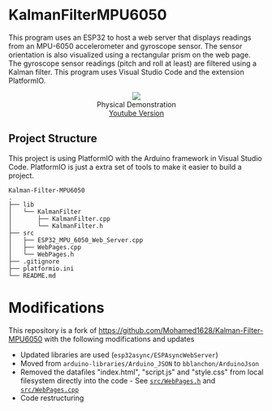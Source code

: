 # KalmanFilterMPU6050
This program uses an ESP32 to host a web server that displays readings from an MPU-6050 accelerometer and gyroscope sensor. The sensor orientation is also visualized using a rectangular prism on the web page. The gyroscope sensor readings (pitch and roll at least) are filtered using a Kalman filter. This program uses Visual Studio Code and the extension PlatformIO.

<p align="center">
  <img src="https://media0.giphy.com/media/v1.Y2lkPTc5MGI3NjExZTF2endpYW4xaG40anFkdDg2djZ5ZWxrczZsOTNtdzFiNTZvZjJueCZlcD12MV9pbnRlcm5hbF9naWZfYnlfaWQmY3Q9Zw/jeLeWuEFeydKm17wbs/giphy.gif"><br>
  Physical Demonstration<br>
  <a href="https://www.youtube.com/watch?v=UjhBxuVpexo">Youtube Version</a>
</p>

## Project Structure
This project is using PlatformIO with the Arduino framework in Visual Studio Code. PlatformIO is just a extra set of tools to make it easier to build a project.

```
Kalman-Filter-MPU6050
.
├── lib
│   └── KalmanFilter
│       ├── KalmanFilter.cpp
│       └── KalmanFilter.h
├── src
│   ├── ESP32_MPU_6050_Web_Server.cpp
│   ├── WebPages.cpp
│   └── WebPages.h
├── .gitignore
├── platformio.ini
└── README.md
```

# Modifications
This repository is a fork of https://github.com/Mohamed1628/Kalman-Filter-MPU6050 with the following modifications and updates
- Updated libraries are used (`esp32async/ESPAsyncWebServer`)
- Moved from `arduino-libraries/Arduino_JSON` to `bblanchon/ArduinoJson`
- Removed the datafiles "index.html", "script.js" and "style.css" from local filesystem directly into the code - See [`src/WebPages.h`](./src/WebPages.h) and [`src/WebPages.cpp`](./src/WebPages.cpp)
- Code restructuring